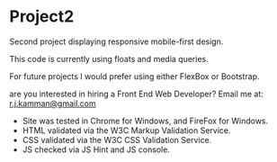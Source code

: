 # Project2
 

 Second project displaying responsive mobile-first design. 

 This code is currently using floats and media queries. 

 For future projects I would prefer using either FlexBox or Bootstrap.

 are you interested in hiring a Front End Web Developer? Email me at: r.j.kamman@gmail.com

- Site was tested in Chrome for Windows, and FireFox for Windows. 
- HTML validated via the W3C Markup Validation Service.
- CSS validated via the W3C CSS Validation Service.
- JS checked via JS Hint and JS console.
